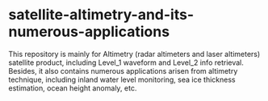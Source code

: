 # satellite-altimetry-and-its-numerous-applications

This repository is mainly for Altimetry (radar altimeters and laser altimeters) satellite product, including Level_1 waveform and Level_2 info retrieval. Besides, it also contains numerous applications arisen from altimetry technique, including inland water level monitoring, sea ice thickness estimation, ocean height anomaly, etc.
